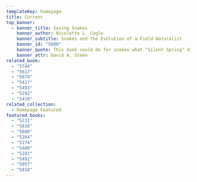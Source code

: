 ```yaml
---
templateKey: homepage
title: Current
top_banner:
  - banner_title: Saving Snakes
    banner_author: Nicolette L. Cagle
    banner_subtitle: Snakes and the Evolution of a Field Naturalist
    banner_id: "5880"
    banner_quote: This book could do for snakes what "Silent Spring" did for birds.
    banner_attr: David A. Steen
related_book:
  - "5744"
  - "5617"
  - "5679"
  - "5417"
  - "5493"
  - "5292"
  - "5410"
related_collection:
  - Homepage Featured
featured_books:
  - "5231"
  - "5816"
  - "5688"
  - "5264"
  - "5174"
  - "5488"
  - "5292"
  - "5491"
  - "5057"
  - "5818"
---
```

